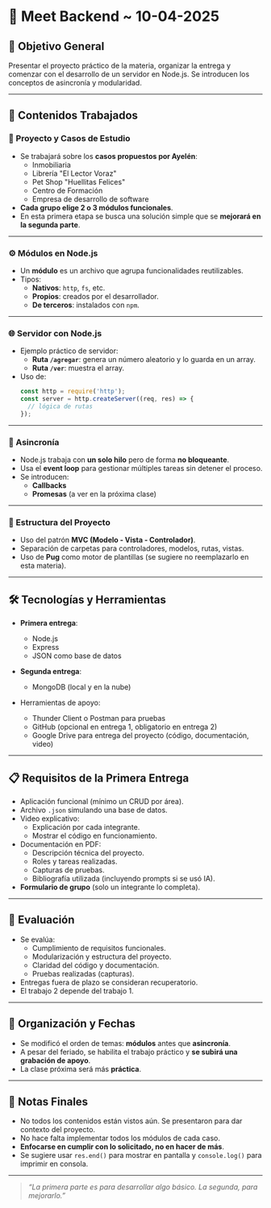 
# 🧠 Meet Backend ~ 10-04-2025

## 🎯 Objetivo General
Presentar el proyecto práctico de la materia, organizar la entrega y comenzar con el desarrollo de un servidor en Node.js. Se introducen los conceptos de asincronía y modularidad.

---

## 🧩 Contenidos Trabajados

### 📌 Proyecto y Casos de Estudio
- Se trabajará sobre los **casos propuestos por Ayelén**:
  - Inmobiliaria
  - Librería "El Lector Voraz"
  - Pet Shop "Huellitas Felices"
  - Centro de Formación
  - Empresa de desarrollo de software
- **Cada grupo elige 2 o 3 módulos funcionales**.
- En esta primera etapa se busca una solución simple que se **mejorará en la segunda parte**.

---

### ⚙️ Módulos en Node.js
- Un **módulo** es un archivo que agrupa funcionalidades reutilizables.
- Tipos:
  - **Nativos**: `http`, `fs`, etc.
  - **Propios**: creados por el desarrollador.
  - **De terceros**: instalados con `npm`.

---

### 🌐 Servidor con Node.js
- Ejemplo práctico de servidor:
  - **Ruta `/agregar`**: genera un número aleatorio y lo guarda en un array.
  - **Ruta `/ver`**: muestra el array.
- Uso de:
  ```js
  const http = require('http');
  const server = http.createServer((req, res) => {
    // lógica de rutas
  });
  ```

---

### 🔁 Asincronía
- Node.js trabaja con **un solo hilo** pero de forma **no bloqueante**.
- Usa el **event loop** para gestionar múltiples tareas sin detener el proceso.
- Se introducen:
  - **Callbacks**
  - **Promesas** (a ver en la próxima clase)

---

### 🧱 Estructura del Proyecto
- Uso del patrón **MVC (Modelo - Vista - Controlador)**.
- Separación de carpetas para controladores, modelos, rutas, vistas.
- Uso de **Pug** como motor de plantillas (se sugiere no reemplazarlo en esta materia).

---

## 🛠️ Tecnologías y Herramientas

- **Primera entrega**:
  - Node.js
  - Express
  - JSON como base de datos

- **Segunda entrega**:
  - MongoDB (local y en la nube)

- Herramientas de apoyo:
  - Thunder Client o Postman para pruebas
  - GitHub (opcional en entrega 1, obligatorio en entrega 2)
  - Google Drive para entrega del proyecto (código, documentación, video)

---

## 📋 Requisitos de la Primera Entrega

- Aplicación funcional (mínimo un CRUD por área).
- Archivo `.json` simulando una base de datos.
- Video explicativo:
  - Explicación por cada integrante.
  - Mostrar el código en funcionamiento.
- Documentación en PDF:
  - Descripción técnica del proyecto.
  - Roles y tareas realizadas.
  - Capturas de pruebas.
  - Bibliografía utilizada (incluyendo prompts si se usó IA).
- **Formulario de grupo** (solo un integrante lo completa).

---

## 🧪 Evaluación

- Se evalúa:
  - Cumplimiento de requisitos funcionales.
  - Modularización y estructura del proyecto.
  - Claridad del código y documentación.
  - Pruebas realizadas (capturas).
- Entregas fuera de plazo se consideran recuperatorio.
- El trabajo 2 depende del trabajo 1.

---

## 📆 Organización y Fechas

- Se modificó el orden de temas: **módulos** antes que **asincronía**.
- A pesar del feriado, se habilita el trabajo práctico y **se subirá una grabación de apoyo**.
- La clase próxima será más **práctica**.

---

## 💬 Notas Finales

- No todos los contenidos están vistos aún. Se presentaron para dar contexto del proyecto.
- No hace falta implementar todos los módulos de cada caso.
- **Enfocarse en cumplir con lo solicitado, no en hacer de más**.
- Se sugiere usar `res.end()` para mostrar en pantalla y `console.log()` para imprimir en consola.

---

> _“La primera parte es para desarrollar algo básico. La segunda, para mejorarlo.”_
